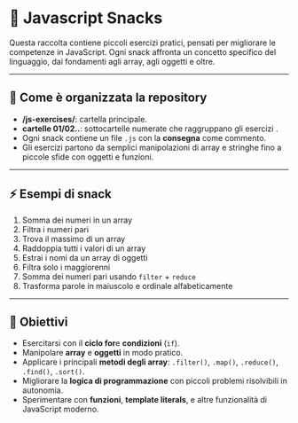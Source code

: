 # 🍫 Javascript Snacks
 
Questa raccolta contiene piccoli esercizi pratici, pensati per migliorare le competenze in JavaScript.
Ogni snack affronta un concetto specifico del linguaggio, dai fondamenti agli array, agli oggetti e oltre.

---

## 📝 Come è organizzata la repository

- **/js-exercises/**: cartella principale.
- **cartelle 01/02..**: sottocartelle numerate che raggruppano gli esercizi .
- Ogni snack contiene un file `.js` con la **consegna** come commento.
- Gli esercizi partono da semplici manipolazioni di array e stringhe fino a piccole sfide con oggetti e funzioni.

---

## ⚡ Esempi di snack

1. Somma dei numeri in un array
2. Filtra i numeri pari
3. Trova il massimo di un array
4. Raddoppia tutti i valori di un array
5. Estrai i nomi da un array di oggetti
6. Filtra solo i maggiorenni
7. Somma dei numeri pari usando `filter` + `reduce`
8. Trasforma parole in maiuscolo e ordinale alfabeticamente

---

## 🎯 Obiettivi

- Esercitarsi con il **ciclo for**e **condizioni** (`if`).
- Manipolare **array** e **oggetti** in modo pratico.
- Applicare i principali **metodi degli array**: `.filter()`, `.map()`, `.reduce()`, `.find()`, `.sort()`.
- Migliorare la **logica di programmazione** con piccoli problemi risolvibili in autonomia.
- Sperimentare con **funzioni**, **template literals**, e altre funzionalità di JavaScript moderno.